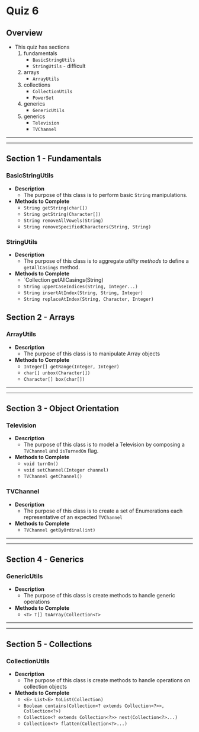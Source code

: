 # Quiz 6
## Overview
* This quiz has sections
	1. fundamentals
		* `BasicStringUtils`
		* `StringUtils` - difficult
	2. arrays
		* `ArrayUtils`
	3. collections
		* `CollectionUtils`
		* `PowerSet`
	4. generics
	    * `GenericUtils`
	4. generics
	    * `Television`
	    * `TVChannel`







<hr><hr>

## Section 1 - Fundamentals

### BasicStringUtils
* **Description**
	* The purpose of this class is to perform basic `String` manipulations.
* **Methods to Complete**
	* `String getString(char[])`
	* `String getString(Character[])`
	* `String removeAllVowels(String)`
	* `String removeSpecifiedCharacters(String, String)`

### StringUtils
* **Description**
	* The purpose of this class is to aggregate _utility methods_ to define a `getAllCasings` method.
* **Methods to Complete**
	* `Collection<String> getAllCasings(String)
	* `String upperCaseIndices(String, Integer...)`
	* `String insertAtIndex(String, String, Integer)`
	* `String replaceAtIndex(String, Character, Integer)`





## Section 2 - Arrays
### ArrayUtils
* **Description**
	* The purpose of this class is to manipulate Array objects
* **Methods to Complete**
	* `Integer[] getRange(Integer, Integer)`
	* `char[] unbox(Character[])`
	* `Character[] box(char[])`




<hr><hr>

## Section 3 - Object Orientation
### Television
* **Description**
	* The purpose of this class is to model a Television by composing a `TVChannel` and `isTurnedOn` flag.
* **Methods to Complete**
	* `void turnOn()`
	* `void setChannel(Integer channel)`
	* `TVChannel getChannel()`

### TVChannel
* **Description**
	* The purpose of this class is to create a set of Enumerations each representative of an expected `TVChannel`
* **Methods to Complete**
	* `TVChannel getByOrdinal(int)`
	













<hr><hr>

## Section 4 - Generics
### GenericUtils<T>
* **Description**
	* The purpose of this class is create methods to handle generic operations
* **Methods to Complete**
	* `<T> T[] toArray(Collection<T>`













<hr><hr>

## Section 5 - Collections
### CollectionUtils<T>
* **Description**
	* The purpose of this class is create methods to handle operations on collection objects
* **Methods to Complete**
	* `<E> List<E> toList(Collection)`
	* `Boolean contains(Collection<? extends Collection<?>>, Collection<?>)`
	* `Collection<? extends Collection<?>> nest(Collection<?>...)`
	* `Collection<?> flatten(Collection<?>...)`



	
